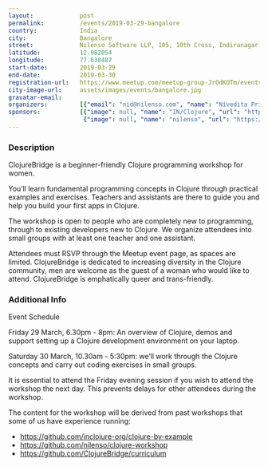 ```yaml
---
layout:             post
permalink:          /events/2019-03-29-bangalore
country:            India
city:               Bangalore
street:             Nilenso Software LLP, 105, 10th Cross, Indiranagar Stage 1, Bangalore, India, 560038
latitude:           12.982054
longitude:          77.638487
start-date:         2019-03-29
end-date:           2019-03-30
registration-url:   https://www.meetup.com/meetup-group-JrOdKOTm/events/258870033
city-image-url:     assets/images/events/bangalore.jpg
gravatar-email:
organizers:         [{"email": "nid@nilenso.com", "name": "Nivedita Priyadarshini", "twitter": "kitallis", "github": "kitallis"}]
sponsors:           [{"image": null, "name": "IN/Clojure", "url": "http://inclojure.org"},
                     {"image": null, "name": "nilenso", "url": "https://nilenso.com"}]
---
```


### Description
ClojureBridge is a beginner-friendly Clojure programming workshop for women.

You’ll learn fundamental programming concepts in Clojure through practical examples and exercises. Teachers and assistants are there to guide you and help you build your first apps in Clojure.

The workshop is open to people who are completely new to programming, through to existing developers new to Clojure. We organize attendees into small groups with at least one teacher and one assistant.

Attendees must RSVP through the Meetup event page, as spaces are limited. ClojureBridge is dedicated to increasing diversity in the Clojure community, men are welcome as the guest of a woman who would like to attend. ClojureBridge is emphatically queer and trans-friendly.

### Additional Info
Event Schedule

Friday 29 March, 6.30pm - 8pm: An overview of Clojure, demos and support setting up a Clojure development environment on your laptop.

Saturday 30 March, 10.30am - 5:30pm: we’ll work through the Clojure concepts and carry out coding exercises in small groups.

It is essential to attend the Friday evening session if you wish to attend the workshop the next day. This prevents delays for other attendees during the workshop.

The content for the workshop will be derived from past workshops that some of us have experience running:
- https://github.com/inclojure-org/clojure-by-example
- https://github.com/nilenso/clojure-workshop
- https://github.com/ClojureBridge/curriculum

